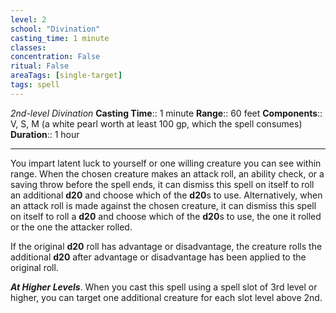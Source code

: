 ```yaml
---
level: 2
school: "Divination"
casting_time: 1 minute
classes: 
concentration: False
ritual: False
areaTags: [single-target]
tags: spell
---
```


_2nd-level Divination_
**Casting Time**:: 1 minute
**Range**:: 60 feet
**Components**:: V, S, M (a white pearl worth at least 100 gp, which the spell consumes)
**Duration**:: 1 hour

---

You impart latent luck to yourself or one willing creature you can see within range. When the chosen creature makes an attack roll, an ability check, or a saving throw before the spell ends, it can dismiss this spell on itself to roll an additional **d20** and choose which of the **d20**s to use. Alternatively, when an attack roll is made against the chosen creature, it can dismiss this spell on itself to roll a **d20** and choose which of the **d20**s to use, the one it rolled or the one the attacker rolled.

If the original **d20** roll has advantage or disadvantage, the creature rolls the additional **d20** after advantage or disadvantage has been applied to the original roll.


**_At Higher Levels_**. When you cast this spell using a spell slot of 3rd level or higher, you can target one additional creature for each slot level above 2nd.


